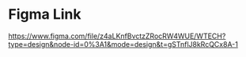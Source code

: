 # Figma Link 
https://www.figma.com/file/z4aLKnfBvctzZRocRW4WUE/WTECH?type=design&node-id=0%3A1&mode=design&t=gSTnflJ8kRcQCx8A-1


